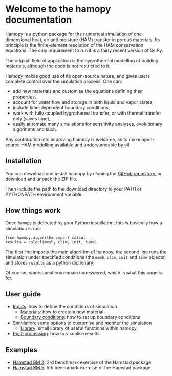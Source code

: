 # Welcome to the hamopy documentation

Hamopy is a python package for the numerical simulation of one-dimensional heat, air and moisture (HAM) transfer in porous materials. Its principle is the finite-element resolution of the HAM conservation equations. The only requirement to run it is a fairly recent version of SciPy.

The original field of application is the hygrothermal modelling of building materials, although the code is not restricted to it.

Hamopy makes good use of its open-source nature, and gives users complete control over the simulation process. One can:

* add new materials and customise the equations defining their properties,
* account for water flow and storage in both liquid and vapor states,
* include time-dependent boundary conditions,
* work with fully coupled hygrothermal transfer, or with thermal transfer only (saves time),
* easily automate many simulations for sensitivity analyses, evolutionary algorithms and such.

Any contribution into improving hamopy is welcome, as to make open-source HAM modelling available and understandable by all.

## Installation

You can download and install hamopy by cloning the [GitHub repository](https://github.com/srouchier/hamopy), or download and unpack the ZIP file.

Then include the path to the download directory to your PATH or PYTHONPATH environment variable.

## How things work

Once `hamopy` is detected by your Python installation, this is basically how a simulation is run:

	from hamopy.algorithm import calcul
	results = calcul(mesh, clim, init, time)

The first line imports the main algorithm of hamopy, the second line runs the simulation under specified conditions (the `mesh`, `clim`, `init` and `time` objects) and stores `results` as a python dictionary.

Of course, some questions remain unanswered, which is what this page is for.

## User guide

* [Inputs](user-guide/inputs.md): how to define the conditions of simulation
	* [Materials](user-guide/materials.md): how to create a new material
	* [Boundary conditions](user-guide/boundary.md): how to set up boundary conditions
* [Simulation](user-guide/simulation.md): some options to customise and monitor the simulation
	* [Library](user-guide/library.md): small library of useful functions within hamopy
* [Post-processing](user-guide/post-processing.md): how to visualise results

## Examples

* [Hamstad BM 3](examples/Hamstad_BM3.md): 3rd benchmark exercise of the Hamstad package
* [Hamstad BM 5](examples/Hamstad_BM5.md): 5th benchmark exercise of the Hamstad package
